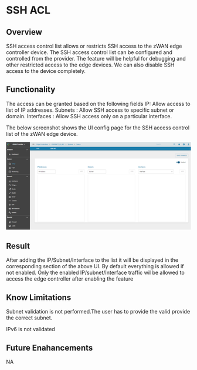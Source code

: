 # SSH ACL

## Overview

SSH access control list allows or restricts SSH access to the zWAN edge controller device. The SSH access control list can be configured and controlled from the provider. The feature will be helpful for debugging and other restricted access to the edge devices. We can also disable SSH access to the device completely. 

## Functionality

The access can be granted based on the following fields
IP: Allow access to list of IP addresses.
Subnets : Allow SSH access to specific subnet or domain.
Interfaces : Allow SSH access only on a particular interface.
 
The below screenshot shows the UI config page for the SSH access control list of the zWAN edge device.

![ssh_access](images/ssh_access.png)

## Result

After adding the IP/Subnet/Interface to the list it will be displayed in the corresponding section of the above UI. By default everything is allowed if not enabled. Only the enabled IP/subnet/Interface traffic wil be allowed to access the edge controller after enabling the feature

## Know Limitations

Subnet validation is not performed.The user has to provide the valid provide the correct subnet.

IPv6 is not validated

## Future Enahancements

NA
